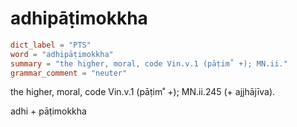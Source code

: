 # adhipāṭimokkha

``` toml
dict_label = "PTS"
word = "adhipāṭimokkha"
summary = "the higher, moral, code Vin.v.1 (pāṭim˚ +); MN.ii."
grammar_comment = "neuter"
```

the higher, moral, code Vin.v.1 (pāṭim˚ \+); MN.ii.245 (\+ ajjhājīva).

adhi \+ pāṭimokkha

